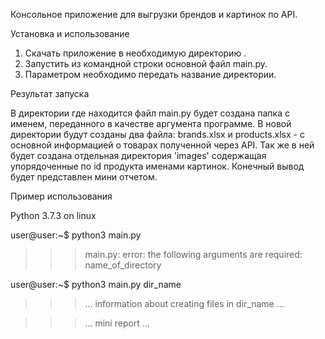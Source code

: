 Консольное приложение для выгрузки брендов и картинок по API.

Установка и использование

1. Скачать приложение в необходимую директорию .
2. Запустить из командной строки основной файл main.py.
3. Параметром необходимо передать название директории.

Результат запуска

В директории где находится файл main.py будет создана папка
с именем, переданного в качестве аргумента программе.
В новой директории будут созданы два файла:
brands.xlsx и products.xlsx - с основной информацией о товарах полученной через API.
Так же в ней будет создана отдельная директория 'images' содержащая упорядоченные по id продукта именами картинок.
Конечный вывод будет представлен мини отчетом.

Пример использования

Python 3.7.3 on linux

user@user:~$ python3 main.py
>>> main.py: error: the following arguments are required: name_of_directory

user@user:~$ python3 main.py dir_name
>>> ... information about creating files in dir_name ...

>>> ... mini report ...

